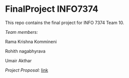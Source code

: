 # FinalProject INFO7374
This repo contains the final project for INFO 7374 Team 10.

*Team members:*

Rama Krishna Kommineni

Rohith nagabhyrava

Umair Akthar

*Project Proposal:*
[link](https://codelabs-preview.appspot.com/?file_id=1mF2DDDvPCMcGwLfEOXnk8GkwWnRzFNjz8XCCa5WUiwY#0)

